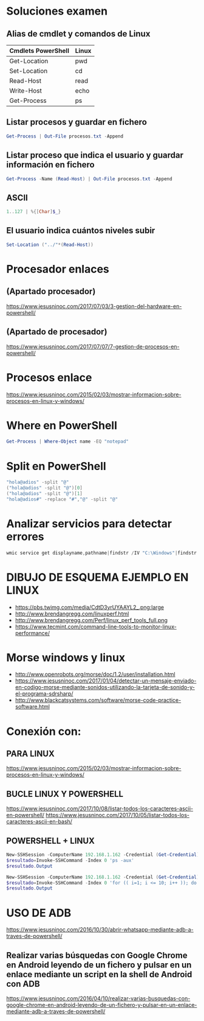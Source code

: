 # Soluciones examen

## Alias de cmdlet y comandos de Linux
|Cmdlets PowerShell|Linux
|---|---
|Get-Location|pwd
|Set-Location|cd
|Read-Host|read
|Write-Host|echo
|Get-Process|ps

## Listar procesos y guardar en fichero
```PowerShell
Get-Process | Out-File procesos.txt -Append
```

## Listar proceso que indica el usuario y guardar información en fichero
```PowerShell
Get-Process -Name (Read-Host) | Out-File procesos.txt -Append
```

## ASCII
```PowerShell
1..127 | %{[Char]$_}
```

## El usuario indica cuántos niveles subir
```PowerShell
Set-Location ("../"*(Read-Host))
```

# Procesador enlaces
## (Apartado procesador)
https://www.jesusninoc.com/2017/07/03/3-gestion-del-hardware-en-powershell/
## (Apartado de procesador)
https://www.jesusninoc.com/2017/07/07/7-gestion-de-procesos-en-powershell/

# Procesos enlace
https://www.jesusninoc.com/2015/02/03/mostrar-informacion-sobre-procesos-en-linux-y-windows/

# Where en PowerShell
```PowerShell
Get-Process | Where-Object name -EQ "notepad"
```

# Split en PowerShell
```PowerShell
"hola@adios" -split "@"
("hola@adios" -split "@")[0]
("hola@adios" -split "@")[1]
"hola@adios#" -replace "#","@" -split "@"
```

# Analizar servicios para detectar errores
```PowerShell
wmic service get displayname,pathname|findstr /IV "C:\Windows"|findstr /IV """
```

# DIBUJO DE ESQUEMA EJEMPLO EN LINUX
* https://pbs.twimg.com/media/CdtD3yrUYAAYL2_.png:large
* http://www.brendangregg.com/linuxperf.html
* http://www.brendangregg.com/Perf/linux_perf_tools_full.png
* https://www.tecmint.com/command-line-tools-to-monitor-linux-performance/

# Morse windows y linux
* http://www.openrobots.org/morse/doc/1.2/user/installation.html
* https://www.jesusninoc.com/2017/01/04/detectar-un-mensaje-enviado-en-codigo-morse-mediante-sonidos-utilizando-la-tarjeta-de-sonido-y-el-programa-sdrsharp/
* http://www.blackcatsystems.com/software/morse-code-practice-software.html

# Conexión con:
## PARA LINUX
https://www.jesusninoc.com/2015/02/03/mostrar-informacion-sobre-procesos-en-linux-y-windows/

## BUCLE LINUX Y POWERSHELL
https://www.jesusninoc.com/2017/10/08/listar-todos-los-caracteres-ascii-en-powershell/
https://www.jesusninoc.com/2017/10/05/listar-todos-los-caracteres-ascii-en-bash/

## POWERSHELL + LINUX
```PowerShell
New-SSHSession -ComputerName 192.168.1.162 -Credential (Get-Credential)
$resultado=Invoke-SSHCommand -Index 0 'ps -aux'
$resultado.Output
```
```PowerShell
New-SSHSession -ComputerName 192.168.1.162 -Credential (Get-Credential)
$resultado=Invoke-SSHCommand -Index 0 'for (( i=1; i <= 10; i++ )); do echo "Number $i"; done'
$resultado.Output
```
# USO DE ADB
https://www.jesusninoc.com/2016/10/30/abrir-whatsapp-mediante-adb-a-traves-de-powershell/

## Realizar varias búsquedas con Google Chrome en Android leyendo de un fichero y pulsar en un enlace mediante un script en la shell de Android con ADB
https://www.jesusninoc.com/2016/04/10/realizar-varias-busquedas-con-google-chrome-en-android-leyendo-de-un-fichero-y-pulsar-en-un-enlace-mediante-adb-a-traves-de-powershell/
